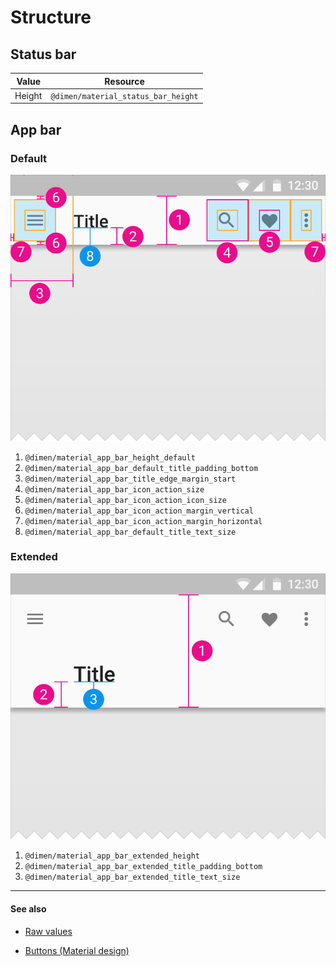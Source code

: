# Structure

## Status bar

| Value | Resource |
| ----- | -------- |
| Height | `@dimen/material_status_bar_height` |

## App bar

### Default

<img class="figure" src="../../images/layout_structure_appbar_phone_default.png" alt="App bar default"/>

1. `@dimen/material_app_bar_height_default`
2. `@dimen/material_app_bar_default_title_padding_bottom`
3. `@dimen/material_app_bar_title_edge_margin_start`
4. `@dimen/material_app_bar_icon_action_size`
5. `@dimen/material_app_bar_icon_action_icon_size`
6. `@dimen/material_app_bar_icon_action_margin_vertical`
7. `@dimen/material_app_bar_icon_action_margin_horizontal`
8. `@dimen/material_app_bar_default_title_text_size`

### Extended

<img class="figure" src="../../images/layout_structure_appbar_phone_extended.png" alt="App bar extended"/>

1. `@dimen/material_app_bar_extended_height`
2. `@dimen/material_app_bar_extended_title_padding_bottom`
3. `@dimen/material_app_bar_extended_title_text_size`

---

#### See also

- [Raw values](https://github.com/AoDevBlue/MaterialValues/blob/master/material-values/src/main/res-layout/values/structure.xml)

- [Buttons (Material design)](https://material.google.com/layout/structure.html)

